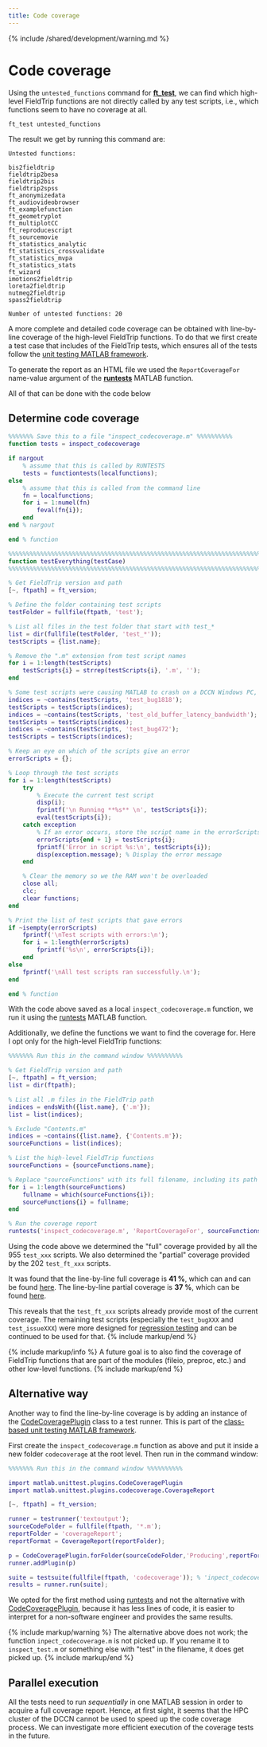 ```yaml
---
title: Code coverage
---
```


{% include /shared/development/warning.md %}

# Code coverage

Using the `untested_functions` command for **[ft_test](/reference/utilities/ft_test)**, we can find which high-level FieldTrip functions are not directly called by any test scripts, i.e., which functions seem to have no coverage at all.

    ft_test untested_functions

The result we get by running this command are:

    Untested functions:
    
    bis2fieldtrip              
    fieldtrip2besa             
    fieldtrip2bis              
    fieldtrip2spss             
    ft_anonymizedata           
    ft_audiovideobrowser       
    ft_examplefunction         
    ft_geometryplot            
    ft_multiplotCC             
    ft_reproducescript         
    ft_sourcemovie             
    ft_statistics_analytic     
    ft_statistics_crossvalidate
    ft_statistics_mvpa         
    ft_statistics_stats        
    ft_wizard                  
    imotions2fieldtrip         
    loreta2fieldtrip           
    nutmeg2fieldtrip           
    spass2fieldtrip            
    
    Number of untested functions: 20

A more complete and detailed code coverage can be obtained with line-by-line coverage of the high-level FieldTrip functions. To do that we first create a test case that includes of the FieldTrip tests, which ensures all of the tests follow the [unit testing MATLAB framework](https://nl.mathworks.com/help/matlab/matlab-unit-test-framework.html?s_tid=CRUX_lftnav).

To generate the report as an HTML file we used the `ReportCoverageFor` name-value argument of the **[runtests](https://nl.mathworks.com/help/matlab/ref/runtests.html)** MATLAB function. 

All of that can be done with the code below

## Determine code coverage

```matlab
%%%%%%% Save this to a file "inspect_codecoverage.m" %%%%%%%%%%
function tests = inspect_codecoverage

if nargout
    % assume that this is called by RUNTESTS
    tests = functiontests(localfunctions);
else
    % assume that this is called from the command line
    fn = localfunctions;
    for i = 1:numel(fn)
        feval(fn{i});
    end
end % nargout

end % function

%%%%%%%%%%%%%%%%%%%%%%%%%%%%%%%%%%%%%%%%%%%%%%%%%%%%%%%%%%%%%%%%%%%%%%%%%%%%%%%
function testEverything(testCase)
%%%%%%%%%%%%%%%%%%%%%%%%%%%%%%%%%%%%%%%%%%%%%%%%%%%%%%%%%%%%%%%%%%%%%%%%%%%%%%%

% Get FieldTrip version and path
[~, ftpath] = ft_version;

% Define the folder containing test scripts
testFolder = fullfile(ftpath, 'test');

% List all files in the test folder that start with test_*
list = dir(fullfile(testFolder, 'test_*'));
testScripts = {list.name};

% Remove the ".m" extension from test script names
for i = 1:length(testScripts)
    testScripts{i} = strrep(testScripts{i}, '.m', '');
end

% Some test scripts were causing MATLAB to crash on a DCCN Windows PC, these need to be excluded
indices = ~contains(testScripts, 'test_bug1818'); 
testScripts = testScripts(indices);
indices = ~contains(testScripts, 'test_old_buffer_latency_bandwidth');
testScripts = testScripts(indices);
indices = ~contains(testScripts, 'test_bug472'); 
testScripts = testScripts(indices);

% Keep an eye on which of the scripts give an error
errorScripts = {};

% Loop through the test scripts
for i = 1:length(testScripts)
    try
        % Execute the current test script
        disp(i);
        fprintf('\n Running **%s** \n', testScripts{i});
        eval(testScripts{i});
    catch exception
        % If an error occurs, store the script name in the errorScripts array
        errorScripts{end + 1} = testScripts{i};
        fprintf('Error in script %s:\n', testScripts{i});
        disp(exception.message); % Display the error message
    end

    % Clear the memory so we the RAM won't be overloaded
    close all;
    clc;
    clear functions;
end

% Print the list of test scripts that gave errors
if ~isempty(errorScripts)
    fprintf('\nTest scripts with errors:\n');
    for i = 1:length(errorScripts)
        fprintf('%s\n', errorScripts{i});
    end
else
    fprintf('\nAll test scripts ran successfully.\n');
end

end % function
```

With the code above saved as a local `inspect_codecoverage.m` function, we run it using the [runtests](https://nl.mathworks.com/help/matlab/ref/runtests.html) MATLAB function. 

Additionally, we define the functions we want to find the coverage for. Here I opt only for the high-level FieldTrip functions:

```matlab
%%%%%%% Run this in the command window %%%%%%%%%%

% Get FieldTrip version and path
[~, ftpath] = ft_version;
list = dir(ftpath);

% List all .m files in the FieldTrip path
indices = endsWith({list.name}, {'.m'});
list = list(indices); 

% Exclude "Contents.m"
indices = ~contains({list.name}, {'Contents.m'});
sourceFunctions = list(indices);

% List the high-level FieldTrip functions
sourceFunctions = {sourceFunctions.name};

% Replace "sourceFunctions" with its full filename, including its path
for i = 1:length(sourceFunctions)
    fullname = which(sourceFunctions{i});
    sourceFunctions{i} = fullname;
end

% Run the coverage report
runtests('inspect_codecoverage.m', 'ReportCoverageFor', sourceFunctions);
```

Using the code above we determined the "full" coverage provided by all the 955 `test_xxx` scripts. We also determined the "partial" coverage provided by the 202 `test_ft_xxx` scripts. 

It was found that the line-by-line full coverage is **41 %**, which can and can be found [here](/assets/coverage/full/). The line-by-line partial coverage is **37 %**, which can be found [here](/assets/coverage/partial/). 

This reveals that the `test_ft_xxx` scripts already provide most of the current coverage. The remaining test scripts (especially the `test_bugXXX` and `test_issueXXX`) were more designed for [regression testing](https://en.wikipedia.org/wiki/Regression_testing) and can be continued to be used for that.
{% include markup/end %}

{% include markup/info %}
A future goal is to also find the coverage of FieldTrip functions that are part of the modules (fileio, preproc, etc.) and other low-level functions.
{% include markup/end %}

## Alternative way

Another way to find the line-by-line coverage is by adding an instance of the [CodeCoveragePlugin](https://nl.mathworks.com/help/matlab/ref/matlab.unittest.plugins.codecoverageplugin-class.html) class to a test runner. This is part of the [class-based unit testing MATLAB framework](https://nl.mathworks.com/help/matlab/class-based-unit-tests.html). 

First create the `inspect_codecoverage.m` function as above and put it inside a new folder `codecoverage` at the root level. Then run in the command window:

```matlab
%%%%%%% Run this in the command window %%%%%%%%%%

import matlab.unittest.plugins.CodeCoveragePlugin
import matlab.unittest.plugins.codecoverage.CoverageReport

[~, ftpath] = ft_version;

runner = testrunner('textoutput');
sourceCodeFolder = fullfile(ftpath, '*.m');
reportFolder = 'coverageReport';
reportFormat = CoverageReport(reportFolder);

p = CodeCoveragePlugin.forFolder(sourceCodeFolder,'Producing',reportFormat);
runner.addPlugin(p)

suite = testsuite(fullfile(ftpath, 'codecoverage')); % 'inpect_codecoverage.m' is the only one inside this folder
results = runner.run(suite);
```

We opted for the first method using [runtests](https://nl.mathworks.com/help/matlab/ref/runtests.html) and not the alternative with [CodeCoveragePlugin](https://nl.mathworks.com/help/matlab/ref/matlab.unittest.plugins.codecoverageplugin-class.html), because it has less lines of code, it is easier to interpret for a non-software engineer and provides the same results.

{% include markup/warning %}
The alternative above does not work; the function `inpect_codecoverage.m` is not picked up. If you rename it to `inspect_test.m` or something else with "test" in the filename, it does get picked up.
{% include markup/end %}

## Parallel execution

All the tests need to run _sequentially_ in one MATLAB session in order to acquire a full coverage report. Hence, at first sight, it seems that the HPC cluster of the DCCN cannot be used to speed up the code coverage process. We can investigate more efficient execution of the coverage tests in the future.